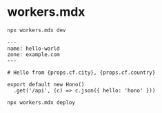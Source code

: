 # workers.mdx

```bash
npx workers.mdx dev
```


```mdx
---
name: hello-world
zone: example.com
---

# Hello from {props.cf.city}, {props.cf.country}

export default new Hono()
  .get('/api', (c) => c.json({ hello: 'hono' }))

```


```bash
npx workers.mdx deploy
```